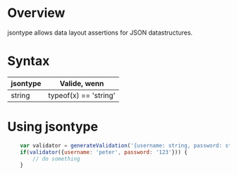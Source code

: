 Overview
========

jsontype allows data layout assertions for JSON datastructures.

Syntax
======

|jsontype | Valide, wenn |
| ------  | -------------|
|string | typeof(x) == 'string' |

Using jsontype
==============

```javascript
	var validator = generateValidation('{username: string, password: string}', true);
	if(validator({username: 'peter', password: '123'})) {
		// do something
	}
```

